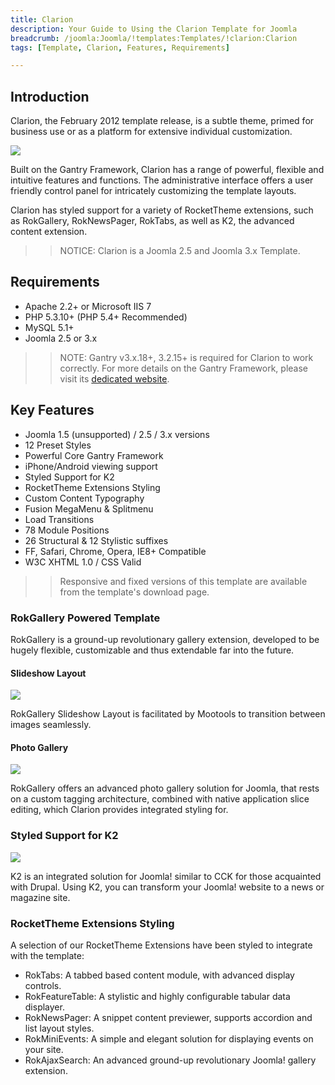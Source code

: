 ```yaml
---
title: Clarion
description: Your Guide to Using the Clarion Template for Joomla
breadcrumb: /joomla:Joomla/!templates:Templates/!clarion:Clarion
tags: [Template, Clarion, Features, Requirements]

---
```


Introduction
-----
Clarion, the February 2012 template release, is a subtle theme, primed for business use or as a platform for extensive individual customization. 

![][clarion]

Built on the Gantry Framework, Clarion has a range of powerful, flexible and intuitive features and functions. The administrative interface offers a user friendly control panel for intricately customizing the template layouts. 

Clarion has styled support for a variety of RocketTheme extensions, such as RokGallery, RokNewsPager, RokTabs, as well as K2, the advanced content extension.

>> NOTICE: Clarion is a Joomla 2.5 and Joomla 3.x Template.

Requirements
-----
* Apache 2.2+ or Microsoft IIS 7
* PHP 5.3.10+ (PHP 5.4+ Recommended)
* MySQL 5.1+
* Joomla 2.5 or 3.x

>> NOTE: Gantry v3.x.18+, 3.2.15+ is required for Clarion to work correctly. For more details on the Gantry Framework, please visit its [dedicated website](http://gantry.org).

Key Features
-----
* Joomla 1.5 (unsupported) / 2.5 / 3.x versions
* 12 Preset Styles
* Powerful Core Gantry Framework
* iPhone/Android viewing support
* Styled Support for K2
* RocketTheme Extensions Styling
* Custom Content Typography
* Fusion MegaMenu & Splitmenu
* Load Transitions
* 78 Module Positions
* 26 Structural & 12 Stylistic suffixes
* FF, Safari, Chrome, Opera, IE8+ Compatible
* W3C XHTML 1.0 / CSS Valid

>> Responsive and fixed versions of this template are available from the template's download page.

### RokGallery Powered Template
RokGallery is a ground-up revolutionary gallery extension, developed to be hugely flexible, customizable and thus extendable far into the future.

#### Slideshow Layout
![][rokgallery1]

RokGallery Slideshow Layout is facilitated by Mootools to transition between images seamlessly.

#### Photo Gallery
![][rokgallery2]

RokGallery offers an advanced photo gallery solution for Joomla, that rests on a custom tagging architecture, combined with native application slice editing, which Clarion provides integrated styling for.

### Styled Support for K2
![][k2]

K2 is an integrated solution for Joomla! similar to CCK for those acquainted with Drupal. Using K2, you can transform your Joomla! website to a news or magazine site.

### RocketTheme Extensions Styling

A selection of our RocketTheme Extensions have been styled to integrate with the template:

* RokTabs: A tabbed based content module, with advanced display controls.
* RokFeatureTable: A stylistic and highly configurable tabular data displayer.
* RokNewsPager: A snippet content previewer, supports accordion and list layout styles.
* RokMiniEvents: A simple and elegant solution for displaying events on your site.
* RokAjaxSearch: An advanced ground-up revolutionary Joomla! gallery extension.

[gantry]: http://gantry.org
[clarion]: assets/clarion2.jpeg
[rokgallery1]: assets/rokgallery1.jpg
[rokgallery2]: assets/rokgallery2.jpg
[filezilla]: https://filezilla-project.org
[launcher]: ../../start/rocketlauncher.md
[strips]: assets/strips.jpg
[k2]: assets/k2.jpg
[styling]: assets/styiling.jpg
